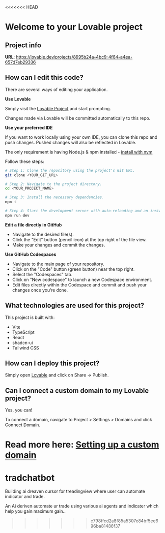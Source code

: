<<<<<<< HEAD
# Welcome to your Lovable project

## Project info

**URL**: https://lovable.dev/projects/8995b24a-4bc9-4f64-a4ea-657d7eb29336

## How can I edit this code?

There are several ways of editing your application.

**Use Lovable**

Simply visit the [Lovable Project](https://lovable.dev/projects/8995b24a-4bc9-4f64-a4ea-657d7eb29336) and start prompting.

Changes made via Lovable will be committed automatically to this repo.

**Use your preferred IDE**

If you want to work locally using your own IDE, you can clone this repo and push changes. Pushed changes will also be reflected in Lovable.

The only requirement is having Node.js & npm installed - [install with nvm](https://github.com/nvm-sh/nvm#installing-and-updating)

Follow these steps:

```sh
# Step 1: Clone the repository using the project's Git URL.
git clone <YOUR_GIT_URL>

# Step 2: Navigate to the project directory.
cd <YOUR_PROJECT_NAME>

# Step 3: Install the necessary dependencies.
npm i

# Step 4: Start the development server with auto-reloading and an instant preview.
npm run dev
```

**Edit a file directly in GitHub**

- Navigate to the desired file(s).
- Click the "Edit" button (pencil icon) at the top right of the file view.
- Make your changes and commit the changes.

**Use GitHub Codespaces**

- Navigate to the main page of your repository.
- Click on the "Code" button (green button) near the top right.
- Select the "Codespaces" tab.
- Click on "New codespace" to launch a new Codespace environment.
- Edit files directly within the Codespace and commit and push your changes once you're done.

## What technologies are used for this project?

This project is built with:

- Vite
- TypeScript
- React
- shadcn-ui
- Tailwind CSS

## How can I deploy this project?

Simply open [Lovable](https://lovable.dev/projects/8995b24a-4bc9-4f64-a4ea-657d7eb29336) and click on Share -> Publish.

## Can I connect a custom domain to my Lovable project?

Yes, you can!

To connect a domain, navigate to Project > Settings > Domains and click Connect Domain.

Read more here: [Setting up a custom domain](https://docs.lovable.dev/tips-tricks/custom-domain#step-by-step-guide)
=======
# tradchatbot

Building ai dreaven cursor for treadingview where user can automate indicator and trade. 

An Ai deriven automate ur trade using various ai agents and indicater which help you gain maximum gain.. 
>>>>>>> c798ffcd2a8f85a5307e84bf5ee696ba81486f37
